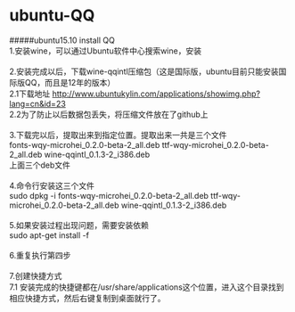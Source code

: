 # ubuntu-QQ
#####ubuntu15.10 install QQ<br/>
1.安装wine，可以通过Ubuntu软件中心搜索wine，安装<br/>
<br/>
2.安装完成以后，下载wine-qqintl压缩包（这是国际版，ubuntu目前只能安装国际版QQ，而且是12年的版本）<br/>
  2.1下载地址 http://www.ubuntukylin.com/applications/showimg.php?lang=cn&id=23<br/>
  2.2为了防止以后数据包丢失，将压缩文件放在了github上<br/>
  <br/>
3.下载完以后，提取出来到指定位置。提取出来一共是三个文件<br/>
  fonts-wqy-microhei_0.2.0-beta-2_all.deb ttf-wqy-microhei_0.2.0-beta-2_all.deb wine-qqintl_0.1.3-2_i386.deb<br/>
  上面三个deb文件<br/>
<br/>
4.命令行安装这三个文件<br/>
  sudo dpkg -i fonts-wqy-microhei_0.2.0-beta-2_all.deb ttf-wqy-microhei_0.2.0-beta-2_all.deb wine-qqintl_0.1.3-2_i386.deb <br/>
  <br/>
5.如果安装过程出现问题，需要安装依赖<br/>
  sudo apt-get install -f<br/>
<br/>
6.重复执行第四步<br/>
<br/>
7.创建快捷方式<br/>
  7.1  安装完成的快捷键都在/usr/share/applications这个位置，进入这个目录找到相应快捷方式，然后右键复制到桌面就行了。
  
  
